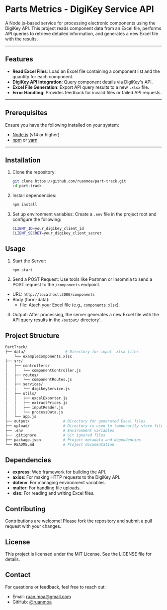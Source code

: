 # Parts Metrics - DigiKey Service API

A Node.js-based service for processing electronic components using the DigiKey API. 
This project reads component data from an Excel file, performs API queries to retrieve detailed information, and generates a new Excel file with the results.

---

## Features

- **Read Excel Files**: Load an Excel file containing a component list and the quantity for each component.
- **DigiKey API Integration**: Query component details via DigiKey's API.
- **Excel File Generation**: Export API query results to a new `.xlsx` file.
- **Error Handling**: Provides feedback for invalid files or failed API requests.

---

## Prerequisites

Ensure you have the following installed on your system:

- [Node.js](https://nodejs.org/) (v14 or higher)
- [npm](https://www.npmjs.com/) or [yarn](https://yarnpkg.com/)

---

## Installation

1. Clone the repository:

   ```bash
   git clone https://github.com/ruanmoa/part-track.git
   cd part-track

2. Install dependencies:
   
   ```bash
   npm install

3. Set up environment variables:
Create a `.env` file in the project root and configure the following:

   ```bash
   CLIENT_ID=your_digikey_client_id
   CLIENT_SECRET=your_digikey_client_secret

## Usage

1. Start the Server:

   ```bash
   npm start
   
2. Send a POST Request:
Use tools like Postman or Insomnia to send a POST request to the `/components` endpoint.
  * URL: `http://localhost:3000/components`
  * Body (form-data):
      * file: Atach your Excel file (e.g., `components.xlsx`).
   
3. Output:
After processing, the server generates a new Excel file with the API query results in the `/output/` directory`.

## Project Structure

  ```bash
  PartTrack/
  ├── data/                  # Directory for input .xlsx files
      └── exampleComponents.xlsx
  ├── src/
  │   ├── controllers/
  │   │   └── componentController.js
  │   ├── routes/
  │   │   └── componentRoutes.js
  │   ├── services/
  │   │   └── digikeyService.js
  │   ├── utils/
  │   │   ├── excelExporter.js
  │   │   ├── extractPrices.js
  │   │   ├── inputReader.js
  │   │   └── processData.js
  │   └── app.js
  ├── output/               # Directory for generated Excel files
  ├── upload/               # Directory is used to temporarily store files uploaded to the server before processing.
  ├── .env                  # Environment variables
  ├── .gitignore            # Git ignored files
  ├── package.json          # Project metadata and dependencies
  └── README.md             # Project documentation
  ```

## Dependencies
* **express**: Web framework for building the API.
* **axios**: For making HTTP requests to the DigiKey API.
* **dotenv**: For managing environment variables.
* **multer**: For handling file uploads.
* **xlsx**: For reading and writing Excel files.

## Contributing
Contributions are welcome! Please fork the repository and submit a pull request with your changes.

## License
This project is licensed under the MIT License. See the LICENSE file for details.

## Contact
For questions or feedback, feel free to reach out:
* Email: ruan.moa@gmail.com
* GitHub: [@ruanmoa](https://github.com/ruanmoa)
